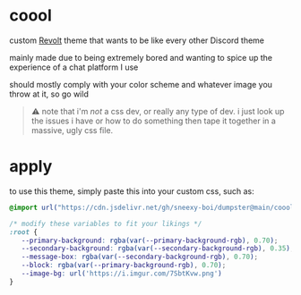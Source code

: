 # coool
custom [Revolt](https://revolt.chat/) theme that wants to be like every other Discord theme 

mainly made due to being extremely bored and wanting to spice up the experience of a chat platform I use

should mostly comply with your color scheme and whatever image you throw at it, so go wild

> :warning: note that i'm *not* a css dev, or really any type of dev. i just look up the issues i have or how to do something then tape it together in a massive, ugly css file.

# apply
to use this theme, simply paste this into your custom css, such as:
```css
@import url("https://cdn.jsdelivr.net/gh/sneexy-boi/dumpster@main/coool/coool.css");

/* modify these variables to fit your likings */
:root {
   --primary-background: rgba(var(--primary-background-rgb), 0.70);
   --secondary-background: rgba(var(--secondary-background-rgb), 0.35);
   --message-box: rgba(var(--secondary-background-rgb), 0.70);
   --block: rgba(var(--primary-background-rgb), 0.70);
   --image-bg: url('https://i.imgur.com/7SbtKvw.png')
}
```